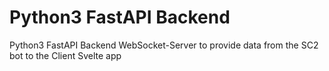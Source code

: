 # Python3 FastAPI Backend
Python3 FastAPI Backend WebSocket-Server to provide data from the SC2 bot to the Client Svelte app